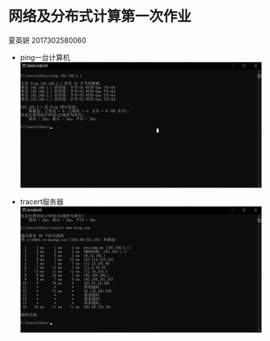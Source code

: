 ﻿# 网络及分布式计算第一次作业
 夏英妍 2017302580060

 - ping一台计算机
![ping](https://github.com/Choco-x/homework/blob/master/1.jpg)

 - tracert服务器
![tracert](https://github.com/Choco-x/homework/blob/master/2.jpg)

